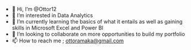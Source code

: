 - 👋 Hi, I’m @Ottor12
- 👀 I’m interested in Data Analytics
- 🌱 I’m currently learning the basics of what it entails as well as gaining skills in Microsoft Excel and Power BI
- 💞️ I’m looking to collaborate on more opportunities to build my portfolio
- 📫 How to reach me ; ottoramaka@gmail.com

<!---
Ottor12/Ottor12 is a ✨ special ✨ repository because its `README.md` (this file) appears on your GitHub profile.
You can click the Preview link to take a look at your changes.
--->
